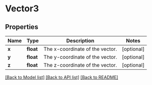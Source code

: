 # Vector3

## Properties
Name | Type | Description | Notes
------------ | ------------- | ------------- | -------------
**x** | **float** | The x-coordinate of the vector. | [optional] 
**y** | **float** | The y-coordinate of the vector. | [optional] 
**z** | **float** | The z-coordinate of the vector. | [optional] 

[[Back to Model list]](../README.md#documentation-for-models) [[Back to API list]](../README.md#documentation-for-api-endpoints) [[Back to README]](../README.md)


